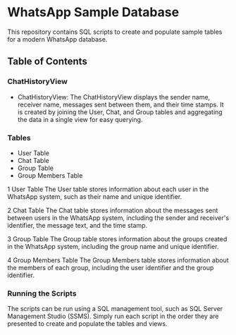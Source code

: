 # WhatsApp Sample Database
This repository contains SQL scripts to create and populate sample tables for a modern WhatsApp database.

## Table of Contents

### ChatHistoryView
- ChatHistoryView: The ChatHistoryView displays the sender name, receiver name, messages sent between them, and their time stamps.
It is created by joining the User, Chat, and Group tables and aggregating the data in a single view for easy querying.

### Tables
- User Table
- Chat Table
- Group Table
- Group Members Table

1 User Table
The User table stores information about each user in the WhatsApp system, such as their name and unique identifier.

2 Chat Table
The Chat table stores information about the messages sent between users in the WhatsApp system, including the sender and receiver's identifier, the message text, and the time stamp.

3 Group Table
The Group table stores information about the groups created in the WhatsApp system, including the group name and unique identifier.

4 Group Members Table
The Group Members table stores information about the members of each group, including the user identifier and the group identifier.

### Running the Scripts
The scripts can be run using a SQL management tool, such as SQL Server Management Studio (SSMS).
Simply run each script in the order they are presented to create and populate the tables and views.

